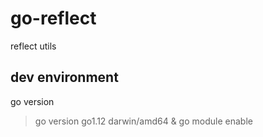 # go-reflect

reflect utils

## dev environment

go version

> go version go1.12 darwin/amd64 & go module enable
